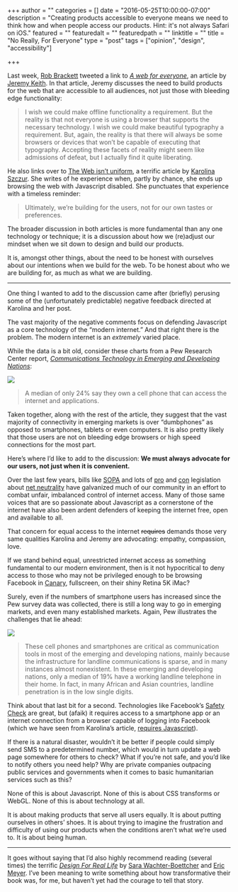 +++
author = ""
categories = []
date = "2016-05-25T10:00:00-07:00"
description = "Creating products accessible to everyone means we need to think how and when people access our products. Hint: it's not always Safari on iOS."
featured = ""
featuredalt = ""
featuredpath = ""
linktitle = ""
title = "No Really, For Everyone"
type = "post"
tags = ["opinion", "design", "accessibility"]

+++

Last week, [Rob Brackett](https://twitter.com/Mr0grog) tweeted a link to _[A web for everyone](https://adactio.com/journal/10665)_, an article by [Jeremy Keith](https://twitter.com/adactio). In that article, Jeremy discusses the need to build products for the web that are accessible to all audiences, not just those with bleeding edge functionality:

> I wish we could make offline functionality a requirement. But the reality is that not everyone is using a browser that supports the necessary technology. I wish we could make beautiful typography a requirement. But, again, the reality is that there will always be some browsers or devices that won’t be capable of executing that typography. Accepting these facets of reality might seem like admissions of defeat, but I actually find it quite liberating.

He also links over to [The Web isn’t uniform](https://medium.com/@fox/the-web-isn-t-uniform-fd67eb631501#.qdlruttl4), a terrific article by [Karolina Szczur](https://medium.com/@fox). She writes of he experience when, partly by chance, she ends up browsing the web with Javascript disabled. She punctuates that experience with a timeless reminder:

> Ultimately, we’re building for the users, not for our own tastes or preferences.

The broader discussion in both articles is more fundamental than any one technology or technique; it is a discussion about how we (re)adjust our mindset when we sit down to design and build our products. 

It is, amongst other things, about the need to be honest with ourselves about our intentions when we build for the web. To be honest about who we are building for, as much as what we are building.

---- 

One thing I wanted to add to the discussion came after (briefly) perusing some of the (unfortunately predictable) negative feedback directed at Karolina and her post.

The vast majority of the negative comments focus on defending Javascript as a core technology of the “modern internet.” And that right there is the problem. The modern internet is an _extremely_ varied place.

While the data is a bit old, consider these charts from a Pew Research Center report, _[Communications Technology in Emerging and Developing Nations](http://www.pewglobal.org/2015/03/19/1-communications-technology-in-emerging-and-developing-nations/)_:

![](/postimg/no-really-for-everyone/pew-phones.png)

> A median of only 24% say they own a cell phone that can access the internet and applications.

Taken together, along with the rest of the article, they suggest that the vast majority of connectivity in emerging markets is over “dumbphones” as opposed to smartphones, tablets or even computers. It is also pretty likely that those users are not on bleeding edge browsers or high speed connections for the most part.

Here’s where I’d like to add to the discussion: **We must always advocate for our users, not just when it is convenient.**

Over the last few years, bills like [SOPA](https://en.wikipedia.org/wiki/Stop_Online_Piracy_Act) and lots of  [pro](https://www.whitehouse.gov/net-neutrality) and [con](https://www.eff.org/deeplinks/2016/04/house-passes-bill-sabotage-net-neutrality) legislation about [net neutrality](https://en.wikipedia.org/wiki/Net_neutrality_in_the_United_States) have galvanized much of our community in an effort to combat unfair, imbalanced control of internet access. Many of those same voices that are so passionate about Javascript as a cornerstone of the internet have also been ardent defenders of keeping the internet free, open and available to all.

That concern for equal access to the internet <strike>requires</strike> demands those very same qualities Karolina and Jeremy are advocating: empathy, compassion, love.

If we stand behind equal, unrestricted internet access as something fundamental to our modern environment, then is it not hypocritical to deny access to those who may not be privileged enough to be browsing Facebook in [Canary](https://www.google.com/chrome/browser/canary.html), fullscreen, on their shiny Retina 5K iMac?

Surely, even if the numbers of smartphone users has increased since the Pew survey data was collected, there is still a long way to go in emerging markets, and even many established markets. Again, Pew illustrates the challenges that lie ahead:

![](/postimg/no-really-for-everyone/pew-access.png)

> These cell phones and smartphones are critical as communication tools in most of the emerging and developing nations, mainly because the infrastructure for landline communications is sparse, and in many instances almost nonexistent. In these emerging and developing nations, only a median of 19% have a working landline telephone in their home. In fact, in many African and Asian countries, landline penetration is in the low single digits.

Think about that last bit for a second. Technologies like Facebook’s [Safety Check](https://www.facebook.com/about/safetycheck/) are great, but (afaik) it requires access to a smartphone app or an internet connection from a browser capable of logging into Facebook (which we have seen from Karolina’s article, [requires Javascript](https://d262ilb51hltx0.cloudfront.net/max/2000/1*vtiIE6ir7k1NO3YeYNnBpw.png)). 

If there is a natural disaster, wouldn’t it be better if people could simply send SMS to a predetermined number, which would in turn update a web page somewhere for others to check? What if you’re not safe, and you’d like to notify others you need help? Why are private companies outpacing public services and governments when it comes to basic humanitarian services such as this?

None of this is about Javascript. None of this is about CSS transforms or WebGL. None of this is about technology at all. 

It is about making products that serve all users equally. It is about putting ourselves in others’ shoes. It is about trying to imagine the frustration and difficulty of using our products when the conditions aren’t what we’re used to. It is about being human.

---- 

It goes without saying that I’d also highly recommend reading (several times) the terrific _[Design For Real Life](https://abookapart.com/products/design-for-real-life)_ by [Sara Wachter-Boettcher](http://www.sarawb.com/) and [Eric Meyer](http://meyerweb.com/). I’ve been meaning to write something about how transformative their book was, for me, but haven’t yet had the courage to tell that story. 


